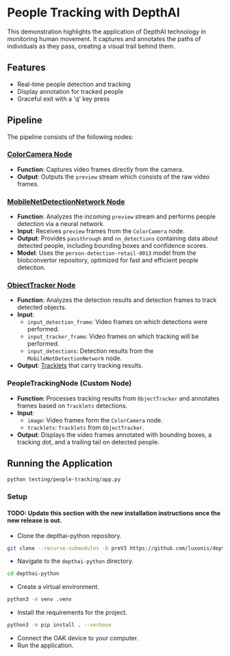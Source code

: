 # People Tracking with DepthAI

This demonstration highlights the application of DepthAI technology in monitoring human movement. It captures and annotates the paths of individuals as they pass, creating a visual trail behind them.
## Features

- Real-time people detection and tracking
- Display annotation for tracked people
- Graceful exit with a 'q' key press

## Pipeline

The pipeline consists of the following nodes:

### [ColorCamera Node](https://docs.luxonis.com/projects/api/en/latest/components/nodes/color_camera/?highlight=ColorCamera)
- **Function**: Captures video frames directly from the camera.
- **Output**: Outputs the `preview` stream which consists of the raw video frames.

### [MobileNetDetectionNetwork Node](https://docs.luxonis.com/projects/api/en/latest/components/nodes/mobilenet_detection_network/?highlight=MobileNetDetectionNetwork)
- **Function**: Analyzes the incoming `preview` stream and performs people detection via a neural network.
- **Input**: Receives `preview` frames from the `ColorCamera` node.
- **Output**: Provides `passthrough` and `nn_detections` containing data about detected people, including bounding boxes and confidence scores.
- **Model**: Uses the `person-detection-retail-0013` model from the blobconvertor repository, optimized for fast and efficient people detection.

### [ObjectTracker Node](https://docs.luxonis.com/projects/api/en/latest/components/nodes/object_tracker/?highlight=ObjectTracker)
- **Function**: Analyzes the detection results and detection frames to track detected objects.
- **Input**:
  - `input_detection_frame`: Video frames on which detections were performed.
  - `input_tracker_frame`: Video frames on which tracking will be performed.
  - `input_detections`: Detection results from the `MobileNetDetectionNetwork` node.
- **Output**: [Tracklets](https://docs.luxonis.com/projects/api/en/latest/components/messages/tracklets/?highlight=Tracklets) that carry tracking results.

### PeopleTrackingNode (Custom Node)
- **Function**: Processes tracking results from `ObjectTracker` and annotates frames based on `Tracklets` detections. 
- **Input**: 
  - `image`: Video frames form the `ColorCamera` node.
  - `tracklets`: `Tracklets` from `ObjectTracker`.
- **Output**: Displays the video frames annotated with bounding boxes, a tracking dot, and a trailing tail on detected people.

## Running the Application
```bash
python testing/people-tracking/app.py
```

### Setup
#### TODO: Update this section with the new installation instructions once the new release is out.
- Clone the depthai-python repository.
```bash
git clone --recurse-submodules -b preV3 https://github.com/luxonis/depthai-python.git
```
- Navigate to the `depthai-python` directory.
```bash
cd depthai-python
```
- Create a virtual environment.
```bash
python3 -m venv .venv
```
- Install the requirements for the project.
```bash
python3 -m pip install . --verbose
```
- Connect the OAK device to your computer.
- Run the application.